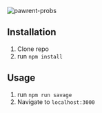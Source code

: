 ![pawrent-probs](https://user-images.githubusercontent.com/99233457/201453959-454774cd-e128-46c7-ae7f-3b97312700a0.png)

## Installation

1. Clone repo
2. run `npm install`

## Usage

1. run `npm run savage`
2. Navigate to `localhost:3000`
